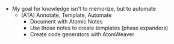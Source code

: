 - My goal for knowledge isn't to memorize, but to automate
	- (ATA) Annotate, Template, Automate
		- Document with Atomic Notes
		- Use those notes to create templates (phase expanders)
		- Create code generators with AtomWeaver